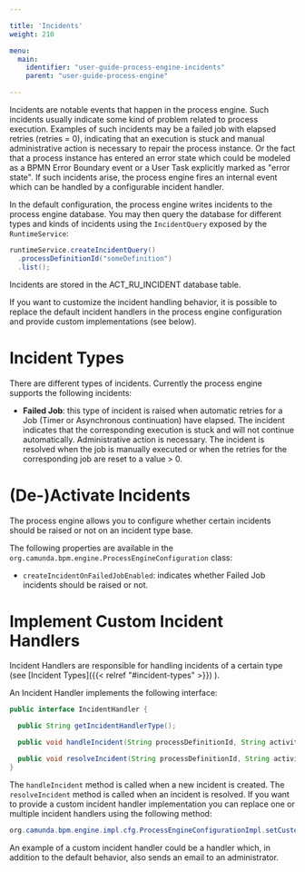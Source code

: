 ```yaml
---

title: 'Incidents'
weight: 210

menu:
  main:
    identifier: "user-guide-process-engine-incidents"
    parent: "user-guide-process-engine"

---
```



Incidents are notable events that happen in the process engine. Such incidents usually indicate some kind of problem related to process execution. Examples of such incidents may be a failed job with elapsed retries (retries = 0), indicating that an execution is stuck and manual administrative action is necessary to repair the process instance. Or the fact that a process instance has entered an error state which could be modeled as a BPMN Error Boundary event or a User Task explicitly marked as "error state". If such incidents arise, the process engine fires an internal event which can be handled by a configurable incident handler.

In the default configuration, the process engine writes incidents to the process engine database. You may then query the database for different types and kinds of incidents using the `IncidentQuery` exposed by the `RuntimeService`:

```java
runtimeService.createIncidentQuery()
  .processDefinitionId("someDefinition")
  .list();
```

Incidents are stored in the ACT_RU_INCIDENT database table.

If you want to customize the incident handling behavior, it is possible to replace the default incident handlers in the process engine configuration and provide custom implementations (see below).


# Incident Types

There are different types of incidents. Currently the process engine supports the following incidents:

  * **Failed Job**: this type of incident is raised when automatic retries for a Job (Timer or Asynchronous continuation) have elapsed. The incident indicates that the corresponding execution is stuck and will not continue automatically. Administrative action is necessary.
  The incident is resolved when the job is manually executed or when the retries for the corresponding job are reset to a value > 0.


# (De-)Activate Incidents

The process engine allows you to configure  whether certain incidents should be raised or not on an incident type base.

The following properties are available in the `org.camunda.bpm.engine.ProcessEngineConfiguration` class:

  * `createIncidentOnFailedJobEnabled`: indicates whether Failed Job incidents should be raised or not.


# Implement Custom Incident Handlers

Incident Handlers are responsible for handling incidents of a certain type (see [Incident Types]({{< relref "#incident-types" >}}) ).

An Incident Handler implements the following interface:

```java
public interface IncidentHandler {

  public String getIncidentHandlerType();

  public void handleIncident(String processDefinitionId, String activityId, String executionId, String configuration);

  public void resolveIncident(String processDefinitionId, String activityId, String executionId, String configuration);
}
```

The `handleIncident` method is called when a new incident is created. The `resolveIncident` method is called when an incident is resolved. If you want to provide a custom incident handler implementation you can replace one or multiple incident handlers using the following method:

```java
org.camunda.bpm.engine.impl.cfg.ProcessEngineConfigurationImpl.setCustomIncidentHandlers(List<IncidentHandler>)
```

An example of a custom incident handler could be a handler which, in addition to the default behavior, also sends an email to an administrator.
